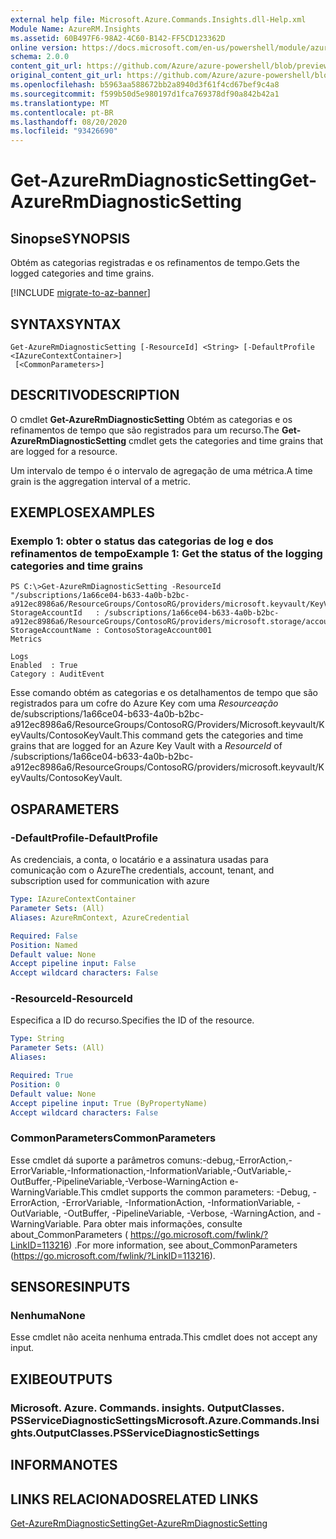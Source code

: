 ```yaml
---
external help file: Microsoft.Azure.Commands.Insights.dll-Help.xml
Module Name: AzureRM.Insights
ms.assetid: 60B497F6-98A2-4C60-B142-FF5CD123362D
online version: https://docs.microsoft.com/en-us/powershell/module/azurerm.insights/get-azurermdiagnosticsetting
schema: 2.0.0
content_git_url: https://github.com/Azure/azure-powershell/blob/preview/src/ResourceManager/Insights/Commands.Insights/help/Get-AzureRmDiagnosticSetting.md
original_content_git_url: https://github.com/Azure/azure-powershell/blob/preview/src/ResourceManager/Insights/Commands.Insights/help/Get-AzureRmDiagnosticSetting.md
ms.openlocfilehash: b5963aa588672bb2a8940d3f61f4cd67bef9c4a8
ms.sourcegitcommit: f599b50d5e980197d1fca769378df90a842b42a1
ms.translationtype: MT
ms.contentlocale: pt-BR
ms.lasthandoff: 08/20/2020
ms.locfileid: "93426690"
---
```

# <span data-ttu-id="3c7eb-101">Get-AzureRmDiagnosticSetting</span><span class="sxs-lookup"><span data-stu-id="3c7eb-101">Get-AzureRmDiagnosticSetting</span></span>

## <span data-ttu-id="3c7eb-102">Sinopse</span><span class="sxs-lookup"><span data-stu-id="3c7eb-102">SYNOPSIS</span></span>
<span data-ttu-id="3c7eb-103">Obtém as categorias registradas e os refinamentos de tempo.</span><span class="sxs-lookup"><span data-stu-id="3c7eb-103">Gets the logged categories and time grains.</span></span>

[!INCLUDE [migrate-to-az-banner](../../includes/migrate-to-az-banner.md)]

## <span data-ttu-id="3c7eb-104">SYNTAX</span><span class="sxs-lookup"><span data-stu-id="3c7eb-104">SYNTAX</span></span>

```
Get-AzureRmDiagnosticSetting [-ResourceId] <String> [-DefaultProfile <IAzureContextContainer>]
 [<CommonParameters>]
```

## <span data-ttu-id="3c7eb-105">DESCRITIVO</span><span class="sxs-lookup"><span data-stu-id="3c7eb-105">DESCRIPTION</span></span>
<span data-ttu-id="3c7eb-106">O cmdlet **Get-AzureRmDiagnosticSetting** Obtém as categorias e os refinamentos de tempo que são registrados para um recurso.</span><span class="sxs-lookup"><span data-stu-id="3c7eb-106">The **Get-AzureRmDiagnosticSetting** cmdlet gets the categories and time grains that are logged for a resource.</span></span>

<span data-ttu-id="3c7eb-107">Um intervalo de tempo é o intervalo de agregação de uma métrica.</span><span class="sxs-lookup"><span data-stu-id="3c7eb-107">A time grain is the aggregation interval of a metric.</span></span>

## <span data-ttu-id="3c7eb-108">EXEMPLOS</span><span class="sxs-lookup"><span data-stu-id="3c7eb-108">EXAMPLES</span></span>

### <span data-ttu-id="3c7eb-109">Exemplo 1: obter o status das categorias de log e dos refinamentos de tempo</span><span class="sxs-lookup"><span data-stu-id="3c7eb-109">Example 1: Get the status of the logging categories and time grains</span></span>
```
PS C:\>Get-AzureRmDiagnosticSetting -ResourceId "/subscriptions/1a66ce04-b633-4a0b-b2bc-a912ec8986a6/ResourceGroups/ContosoRG/providers/microsoft.keyvault/KeyVaults/ContosoKeyVault"
StorageAccountId   : /subscriptions/1a66ce04-b633-4a0b-b2bc-a912ec8986a6/ResourceGroups/ContosoRG/providers/microsoft.storage/accounts/ContosoStorageAccount
StorageAccountName : ContosoStorageAccount001
Metrics

Logs
Enabled  : True
Category : AuditEvent
```

<span data-ttu-id="3c7eb-110">Esse comando obtém as categorias e os detalhamentos de tempo que são registrados para um cofre do Azure Key com uma *Resourceação* de/subscriptions/1a66ce04-b633-4a0b-b2bc-a912ec8986a6/ResourceGroups/ContosoRG/Providers/Microsoft.keyvault/KeyVaults/ContosoKeyVault.</span><span class="sxs-lookup"><span data-stu-id="3c7eb-110">This command gets the categories and time grains that are logged for an Azure Key Vault with a *ResourceId* of /subscriptions/1a66ce04-b633-4a0b-b2bc-a912ec8986a6/ResourceGroups/ContosoRG/providers/microsoft.keyvault/KeyVaults/ContosoKeyVault.</span></span>

## <span data-ttu-id="3c7eb-111">OS</span><span class="sxs-lookup"><span data-stu-id="3c7eb-111">PARAMETERS</span></span>

### <span data-ttu-id="3c7eb-112">-DefaultProfile</span><span class="sxs-lookup"><span data-stu-id="3c7eb-112">-DefaultProfile</span></span>
<span data-ttu-id="3c7eb-113">As credenciais, a conta, o locatário e a assinatura usadas para comunicação com o Azure</span><span class="sxs-lookup"><span data-stu-id="3c7eb-113">The credentials, account, tenant, and subscription used for communication with azure</span></span>

```yaml
Type: IAzureContextContainer
Parameter Sets: (All)
Aliases: AzureRmContext, AzureCredential

Required: False
Position: Named
Default value: None
Accept pipeline input: False
Accept wildcard characters: False
```

### <span data-ttu-id="3c7eb-114">-ResourceId</span><span class="sxs-lookup"><span data-stu-id="3c7eb-114">-ResourceId</span></span>
<span data-ttu-id="3c7eb-115">Especifica a ID do recurso.</span><span class="sxs-lookup"><span data-stu-id="3c7eb-115">Specifies the ID of the resource.</span></span>

```yaml
Type: String
Parameter Sets: (All)
Aliases: 

Required: True
Position: 0
Default value: None
Accept pipeline input: True (ByPropertyName)
Accept wildcard characters: False
```

### <span data-ttu-id="3c7eb-116">CommonParameters</span><span class="sxs-lookup"><span data-stu-id="3c7eb-116">CommonParameters</span></span>
<span data-ttu-id="3c7eb-117">Esse cmdlet dá suporte a parâmetros comuns:-debug,-ErrorAction,-ErrorVariable,-Informationaction,-InformationVariable,-OutVariable,-OutBuffer,-PipelineVariable,-Verbose-WarningAction e-WarningVariable.</span><span class="sxs-lookup"><span data-stu-id="3c7eb-117">This cmdlet supports the common parameters: -Debug, -ErrorAction, -ErrorVariable, -InformationAction, -InformationVariable, -OutVariable, -OutBuffer, -PipelineVariable, -Verbose, -WarningAction, and -WarningVariable.</span></span> <span data-ttu-id="3c7eb-118">Para obter mais informações, consulte about_CommonParameters ( https://go.microsoft.com/fwlink/?LinkID=113216) .</span><span class="sxs-lookup"><span data-stu-id="3c7eb-118">For more information, see about_CommonParameters (https://go.microsoft.com/fwlink/?LinkID=113216).</span></span>

## <span data-ttu-id="3c7eb-119">SENSORES</span><span class="sxs-lookup"><span data-stu-id="3c7eb-119">INPUTS</span></span>

### <span data-ttu-id="3c7eb-120">Nenhuma</span><span class="sxs-lookup"><span data-stu-id="3c7eb-120">None</span></span>
<span data-ttu-id="3c7eb-121">Esse cmdlet não aceita nenhuma entrada.</span><span class="sxs-lookup"><span data-stu-id="3c7eb-121">This cmdlet does not accept any input.</span></span>

## <span data-ttu-id="3c7eb-122">EXIBE</span><span class="sxs-lookup"><span data-stu-id="3c7eb-122">OUTPUTS</span></span>

### <span data-ttu-id="3c7eb-123">Microsoft. Azure. Commands. insights. OutputClasses. PSServiceDiagnosticSettings</span><span class="sxs-lookup"><span data-stu-id="3c7eb-123">Microsoft.Azure.Commands.Insights.OutputClasses.PSServiceDiagnosticSettings</span></span>

## <span data-ttu-id="3c7eb-124">INFORMA</span><span class="sxs-lookup"><span data-stu-id="3c7eb-124">NOTES</span></span>

## <span data-ttu-id="3c7eb-125">LINKS RELACIONADOS</span><span class="sxs-lookup"><span data-stu-id="3c7eb-125">RELATED LINKS</span></span>

[<span data-ttu-id="3c7eb-126">Get-AzureRmDiagnosticSetting</span><span class="sxs-lookup"><span data-stu-id="3c7eb-126">Get-AzureRmDiagnosticSetting</span></span>](./Get-AzureRmDiagnosticSetting.md)


